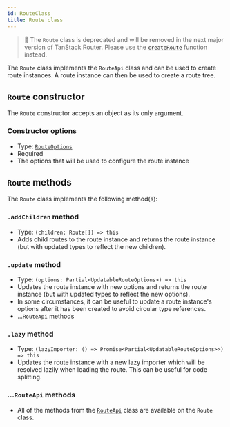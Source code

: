 ```yaml
---
id: RouteClass
title: Route class
---
```


> 🚧 The `Route` class is deprecated and will be removed in the next major version of TanStack Router. Please use the [`createRoute`](./api/router/createRouteFunction) function instead.

The `Route` class implements the `RouteApi` class and can be used to create route instances. A route instance can then be used to create a route tree.

## `Route` constructor

The `Route` constructor accepts an object as its only argument.

### Constructor options

- Type: [`RouteOptions`](./api/router/RouteOptionsType)
- Required
- The options that will be used to configure the route instance

## `Route` methods

The `Route` class implements the following method(s):

### `.addChildren` method

- Type: `(children: Route[]) => this`
- Adds child routes to the route instance and returns the route instance (but with updated types to reflect the new children).

### `.update` method

- Type: `(options: Partial<UpdatableRouteOptions>) => this`
- Updates the route instance with new options and returns the route instance (but with updated types to reflect the new options).
- In some circumstances, it can be useful to update a route instance's options after it has been created to avoid circular type references.
- ...`RouteApi` methods

### `.lazy` method

- Type: `(lazyImporter: () => Promise<Partial<UpdatableRouteOptions>>) => this`
- Updates the route instance with a new lazy importer which will be resolved lazily when loading the route. This can be useful for code splitting.

### ...`RouteApi` methods
- All of the methods from the [`RouteApi`](./api/router/RouteApiClass) class are available on the `Route` class.
